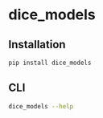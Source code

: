 # dice_models



## Installation

```bash
pip install dice_models
```

## CLI

```bash
dice_models --help
```
